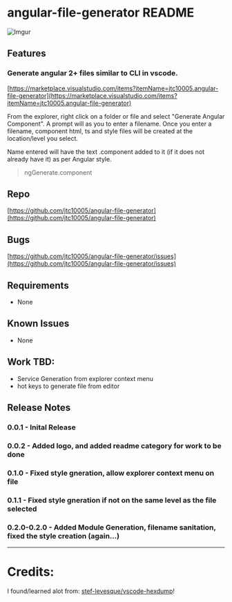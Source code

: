 # angular-file-generator README
![Imgur](https://i.imgur.com/Ho9QR0n.png)

## Features

### Generate angular 2+ files similar to CLI in vscode. 
[https://marketplace.visualstudio.com/items?itemName=jtc10005.angular-file-generator](https://marketplace.visualstudio.com/items?itemName=jtc10005.angular-file-generator)

From the explorer, right click on a folder or file and select "Generate Angular Component".
A prompt will as you to enter a filename.
Once you enter a filename, component html, ts and style files will be created at the location/level you select.

Name entered will have the text .component added to it (if it does not already have it) as per Angular style.

> ngGenerate.component

## Repo
[https://github.com/jtc10005/angular-file-generator](https://github.com/jtc10005/angular-file-generator)

## Bugs
[https://github.com/jtc10005/angular-file-generator/issues](https://github.com/jtc10005/angular-file-generator/issues)

## Requirements

* None

## Known Issues
* None

## Work TBD:
* Service Generation from explorer context menu
* hot keys to generate file from editor

## Release Notes

 ### 0.0.1 - Inital Release
 ### 0.0.2 - Added logo, and added readme category for work to be done
 ### 0.1.0 - Fixed style gneration, allow explorer context menu on file
 ### 0.1.1 - Fixed style gneration if not on the same level as the file selected
 ### 0.2.0-0.2.0 - Added Module Generation, filename sanitation, fixed the style creation (again...)

-----------------------------------------------------------------------------------------------------------

# Credits:
I found/learned alot from:
[stef-levesque/vscode-hexdump](https://github.com/stef-levesque/vscode-hexdump)!
